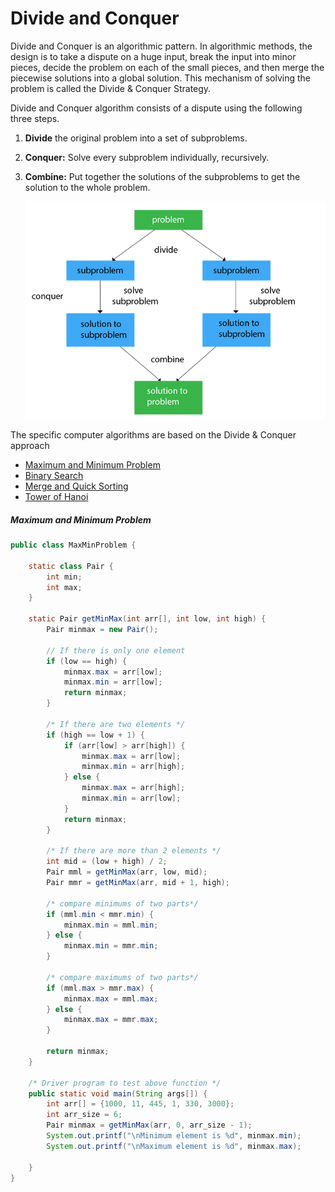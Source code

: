 # Divide and Conquer

Divide and Conquer is an algorithmic pattern. In algorithmic methods, the design is to take a dispute on a huge input, break the input into minor pieces, decide the problem on each of the small pieces, and then merge the piecewise solutions into a global solution. This mechanism of solving the problem is called the Divide & Conquer Strategy.

Divide and Conquer algorithm consists of a dispute using the following three steps.

1. **Divide** the original problem into a set of subproblems.

2. **Conquer:** Solve every subproblem individually, recursively.

3. **Combine:** Put together the solutions of the subproblems to get the solution to the whole problem.

   ![divide-conquer](..\images\divide-conquer.PNG)





The specific computer algorithms are based on the Divide & Conquer approach

- [Maximum and Minimum Problem](#maximum-and-minimum-problem)
- [Binary Search](content/algorithm/searching/BinarySearch.md)
- [Merge and Quick Sorting](contact/algorithm/sorting/README.md)
- [Tower of Hanoi]()



##### Maximum and Minimum Problem

```java
public class MaxMinProblem {

    static class Pair { 
        int min;
        int max;
    }
 
    static Pair getMinMax(int arr[], int low, int high) {
        Pair minmax = new Pair();
                 
        // If there is only one element 
        if (low == high) {
            minmax.max = arr[low];
            minmax.min = arr[low];
            return minmax;
        }
 
        /* If there are two elements */
        if (high == low + 1) {
            if (arr[low] > arr[high]) {
                minmax.max = arr[low];
                minmax.min = arr[high];
            } else {
                minmax.max = arr[high];
                minmax.min = arr[low];
            }
            return minmax;
        }
 
        /* If there are more than 2 elements */
        int mid = (low + high) / 2;
        Pair mml = getMinMax(arr, low, mid);
		Pair mmr = getMinMax(arr, mid + 1, high);
 
        /* compare minimums of two parts*/
        if (mml.min < mmr.min) {
            minmax.min = mml.min;
        } else {
            minmax.min = mmr.min;
        }
 
        /* compare maximums of two parts*/
        if (mml.max > mmr.max) {
            minmax.max = mml.max;
        } else {
            minmax.max = mmr.max;
        }
 
        return minmax;
    }
 
    /* Driver program to test above function */
    public static void main(String args[]) {
        int arr[] = {1000, 11, 445, 1, 330, 3000};
        int arr_size = 6;
        Pair minmax = getMinMax(arr, 0, arr_size - 1);
        System.out.printf("\nMinimum element is %d", minmax.min);
        System.out.printf("\nMaximum element is %d", minmax.max);
 
    }
}
```

